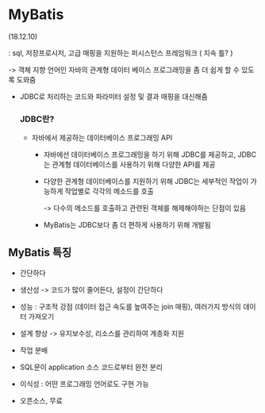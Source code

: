 ﻿# MyBatis 

(18.12.10)

: sql, 저장프로시저, 고급 매핑을 지원하는 퍼시스턴스 프레임워크 ( 지속 틀? )

-> 객체 지향 언어인 자바의 관계형 데이터 베이스 프로그래밍을 좀 더 쉽게 할 수 있도록 도와줌

* JDBC로 처리하는 코드와 파라미터 설정 및 결과 매핑을 대신해줌

  ### JDBC란?

  * 자바에서 제공하는 데이터베이스 프로그래밍 API

    - 자바에선 데이터베이스 프로그래밍을 하기 위해 JDBC를 제공하고, JDBC는 관계형 데이터베이스를 사용하기 위해 다양한 API를 제공

    - 다양한 관계형 데이터베이스를 지원하기 위해 JDBC는 세부적인 작업이 가능하게 작업별로 각각의 메소드를 호출

      -> 다수의 메소드를 호출하고 관련된 객체를 해제해야하는 단점이 있음

    - MyBatis는 JDBC보다 좀 더 편하게 사용하기 위해 개발됨

## MyBatis 특징

* 간단하다

* 생산성 -> 코드가 많이 줄어든다, 설정이 간단하다

* 성능 : 구조적 강점 (데이터 접근 속도를 높여주는 join 매핑), 여러가지 방식의 데이터 가져오기

* 설계 향상 -> 유지보수성, 리소스를 관리하여 계층화 지원

* 작업 분배

* SQL문이 application 소스 코드로부터 완전 분리

* 이식성 : 어떤 프로그래밍 언어로도 구현 가능

* 오픈소스, 무료